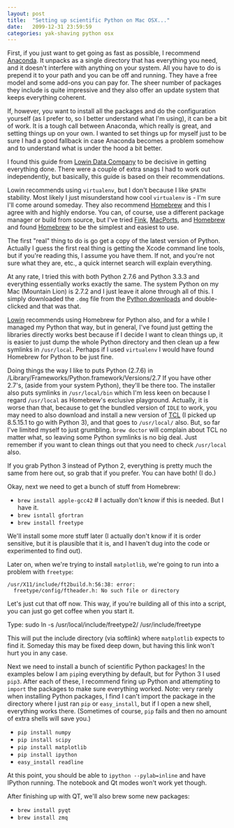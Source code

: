 ```yaml
---
layout: post
title:  "Setting up scientific Python on Mac OSX..."
date:   2099-12-31 23:59:59
categories: yak-shaving python osx
---
```


First, if you just want to get going as fast as possible, I recommend 
[Anaconda](https://store.continuum.io/cshop/anaconda/). It unpacks as a single 
directory that has everything you need, and it doesn't interfere with anything 
on your system. 
All you have to do is prepend it to your
path and you can be off and running. They have a free model and some add-ons you 
can pay for. The sheer number of packages they include is quite impressive and 
they also offer an update system that keeps everything coherent.

If, however, you want to install all the packages and do the configuration 
yourself (as I prefer to, so I better understand what I'm using), it can be a 
bit of work. It is a tough call between Anaconda, which really is great, and setting
things up on your own. I wanted to set things up for myself just to be sure I had
a good fallback in case Anaconda becomes a problem somehow and to understand what 
is under the hood a bit better.

I found this guide from 
[Lowin Data Company](http://www.lowindata.com/2013/installing-scientific-python-on-mac-os-x/)
to be decisive in getting everything done. There were a couple of extra snags I had 
to work out independently, but basically, this guide is based on their recommendations.

Lowin recommends using `virtualenv`, but I don't because I like `$PATH` stability. 
Most likely I just misunderstand how cool `virtualenv` is - I'm sure I'll come around
someday. They 
also recommend [Homebrew](http://brew.sh) and this I agree with and highly endorse.
You can, of course, use a different package manager or build from source, but I've 
tried [Fink](http://www.finkproject.org), [MacPorts](http://www.macports.org), and 
[Homebrew](http://brew.sh) and found [Homebrew](http://brew.sh) to be the simplest and
easiest to use.

The first "real" thing to do is go get a copy of the latest version of Python. 
Actually I guess the first real thing is getting the Xcode command line tools, 
but if you're reading this, I assume you have them. If not, and you're not sure
what they are, etc., a quick internet search will explain everything.

At any rate, I tried
this with both Python 2.7.6 and Python 3.3.3 and everything essentially works exactly the
same. The system Python on my Mac (Mountain Lion) is 2.7.2 and I just leave it alone through
all of this. I simply downloaded the `.dmg` file from the 
[Python downloads](https://www.python.org/downloads/)
and double-clicked and that was that. 

[Lowin](http://www.lowindata.com/2013/installing-scientific-python-on-mac-os-x/) 
recommends using Homebrew for Python also, and for a while I managed my Python that
way, but in general, I've found just getting the libraries directly works best because 
if I decide I want to clean things up, it is easier to just dump the whole Python 
directory and then clean up a few symlinks in `/usr/local`. Perhaps if I used 
`virtualenv` I would have found Homebrew for Python to be just fine.

Doing things the way I like to puts Python (2.7.6) in 
    /Library/Frameworks/Python.framework/Versions/2.7
If you have other 2.7's, (aside from your system Python), they'll be there too. The installer
also puts symlinks in `/usr/local/bin` which I'm less keen on because I regard `/usr/local`
as Homebrew's exclusive playground. Actually, it is worse than that, because to get the 
bundled version of `IDLE` to work, you may need to also download and install a new 
version of [TCL](http://www.activestate.com/activetcl/downloads) (I picked up 8.5.15.1 to
go with Python 3), and that goes to `/usr/local/` also. But, so far I've limited myself 
to just grumbling. `brew doctor` will complain about TCL no matter what, so leaving some 
Python symlinks is no big deal. Just remember if you want to clean things out that you 
need to check `/usr/local` also.

If you grab Python 3 instead of Python 2, everything is pretty much the same from here 
out, so grab that if you prefer. You can have both! (I do.) 

Okay, next we need to get a bunch of stuff from Homebrew:

* `brew install apple-gcc42`  # I actually don't know if this is needed. But I have it.
* `brew isntall gfortran`
* `brew install freetype`

We'll install some more stuff later (I actually don't know if it is order sensitive,
but it is plausible that it is, and I haven't dug into the code or experimented
to find out). 

Later on, when we're trying to install `matplotlib`, we're going to run into a problem 
with `freetype`:

    /usr/X11/include/ft2build.h:56:38: error: 
      freetype/config/ftheader.h: No such file or directory

Let's just cut that off now. This way, if you're building all of this into a script, you
can just go get coffee when you start it.

Type:
    sudo ln -s /usr/local/include/freetype2/ /usr/include/freetype

This will put the include directory (via softlink) where `matplotlib` expects to find 
it. Someday this may be fixed deep down, but having this link won't hurt you in any 
case.

Next we need to install a bunch of scientific Python packages! In the examples below
I am `pip`ing everything by default, but for Python 3 I used `pip3`. After each of these,
I recommend firing up Python and attempting to `import` the packages to make sure 
everything worked. Note: very rarely when installing Python packages, I find I can't 
import the package in the directory where I just ran `pip` or `easy_install`, but if 
I open a new shell, everything works there. (Sometimes of course, `pip` fails and then
no amount of extra shells will save you.)

* `pip install numpy` 
* `pip install scipy`
* `pip install matplotlib`
* `pip install ipython`
* `easy_install readline`

At this point, you should be able to `ipython --pylab=inline` and have IPython running.
The notebook and Qt modes won't work yet though.

After finishing up with QT, we'll also brew some new packages:

* `brew install pyqt`
* `brew install zmq`
